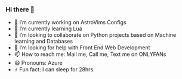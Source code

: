 ### Hi there 👋

<!--
**Azur3-bit/Azur3-bit** is a ✨ _special_ ✨ repository because its `README.md` (this file) appears on your GitHub profile.

Here are some ideas to get you started:
-->
- 🔭 I’m currently working on AstroVims Configs
- 🌱 I’m currently learning Lua
- 👯 I’m looking to collaborate on Python projects based on Machine learning and Databases
- 🤔 I’m looking for help with Front End Web Development
- 📫 How to reach me: Mail me, Call me, Text me on ONLYFANs 
- 😄 Pronouns: Azure
- ⚡ Fun fact: I can sleep for 28hrs.

